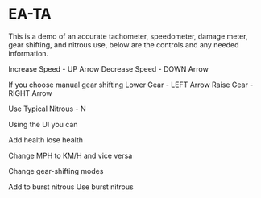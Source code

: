 # EA-TA
This is a demo of an accurate tachometer, speedometer, damage meter, gear shifting, and nitrous use, below are the controls and any needed information.

Increase Speed - UP Arrow
Decrease Speed - DOWN Arrow

If you choose manual gear shifting
Lower Gear - LEFT Arrow
Raise Gear - RIGHT Arrow

Use Typical Nitrous - N

 Using the UI you can
 
 Add health
 lose health
 
 Change MPH to KM/H and vice versa

 Change gear-shifting modes
 
 Add to burst nitrous
 Use burst nitrous
 

 
